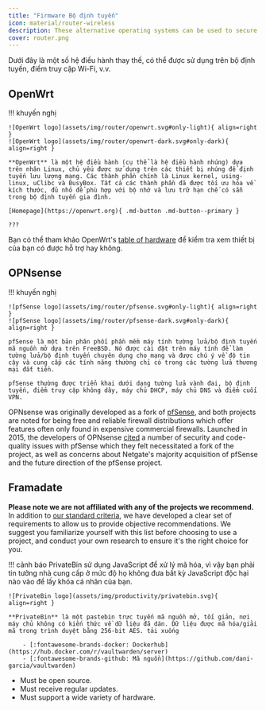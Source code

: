 ```yaml
---
title: "Firmware Bộ định tuyến"
icon: material/router-wireless
description: These alternative operating systems can be used to secure your router or Wi-Fi access point.
cover: router.png
---
```


Dưới đây là một số hệ điều hành thay thế, có thể được sử dụng trên bộ định tuyến, điểm truy cập Wi-Fi, v.v.

## OpenWrt

!!! khuyến nghị

    ![OpenWrt logo](assets/img/router/openwrt.svg#only-light){ align=right }
    ![OpenWrt logo](assets/img/router/openwrt-dark.svg#only-dark){ align=right }
    
    **OpenWrt** là một hệ điều hành (cụ thể là hệ điều hành nhúng) dựa trên nhân Linux, chủ yếu được sử dụng trên các thiết bị nhúng để định tuyến lưu lượng mạng. Các thành phần chính là Linux kernel, using-linux, uClibc và BusyBox. Tất cả các thành phần đã được tối ưu hóa về kích thước, đủ nhỏ để phù hợp với bộ nhớ và lưu trữ hạn chế có sẵn trong bộ định tuyến gia đình.
    
    [Homepage](https://openwrt.org){ .md-button .md-button--primary }
    
    ???

Bạn có thể tham khảo OpenWrt's [table of hardware](https://openwrt.org/toh/start) để kiểm tra xem thiết bị của bạn có được hỗ trợ hay không.

## OPNsense

!!! khuyến nghị

    ![pfSense logo](assets/img/router/pfsense.svg#only-light){ align=right }
    ![pfSense logo](assets/img/router/pfsense-dark.svg#only-dark){ align=right }
    
    pfSense là một bản phân phối phần mềm máy tính tường lửa/bộ định tuyến mã nguồn mở dựa trên FreeBSD. Nó được cài đặt trên máy tính để làm tường lửa/bộ định tuyến chuyên dụng cho mạng và được chú ý về độ tin cậy và cung cấp các tính năng thường chỉ có trong các tường lửa thương mại đắt tiền.
    
    pfSense thường được triển khai dưới dạng tường lửa vành đai, bộ định tuyến, điểm truy cập không dây, máy chủ DHCP, máy chủ DNS và điểm cuối VPN.

OPNsense was originally developed as a fork of [pfSense](https://en.wikipedia.org/wiki/PfSense), and both projects are noted for being free and reliable firewall distributions which offer features often only found in expensive commercial firewalls. Launched in 2015, the developers of OPNsense [cited](https://docs.opnsense.org/history/thefork.html) a number of security and code-quality issues with pfSense which they felt necessitated a fork of the project, as well as concerns about Netgate's majority acquisition of pfSense and the future direction of the pfSense project.

## Framadate

**Please note we are not affiliated with any of the projects we recommend.** In addition to [our standard criteria](about/criteria.md), we have developed a clear set of requirements to allow us to provide objective recommendations. We suggest you familiarize yourself with this list before choosing to use a project, and conduct your own research to ensure it's the right choice for you.

!!! cảnh báo
    PrivateBin sử dụng JavaScript để xử lý mã hóa, vì vậy bạn phải tin tưởng nhà cung cấp ở mức độ họ không đưa bất kỳ JavaScript độc hại nào vào để lấy khóa cá nhân của bạn.

    ![PrivateBin logo](assets/img/productivity/privatebin.svg){ align=right }
    
    **PrivateBin** là một pastebin trực tuyến mã nguồn mở, tối giản, nơi máy chủ không có kiến ​​thức về dữ liệu đã dán. Dữ liệu được mã hóa/giải mã trong trình duyệt bằng 256-bit AES. tải xuống
    
        - [:fontawesome-brands-docker: Dockerhub](https://hub.docker.com/r/vaultwarden/server)
        - [:fontawesome-brands-github: Mã nguồn](https://github.com/dani-garcia/vaultwarden)

- Must be open source.
- Must receive regular updates.
- Must support a wide variety of hardware.
